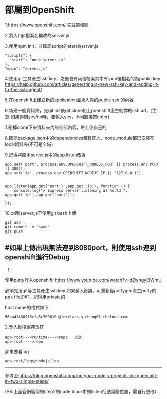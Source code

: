 # 部屬到OpenShift

1.https://www.openshift.com/ 先註冊帳號

2.將入口js檔案名稱改為server.js

3.使用npm init，並確認script的start為server.js
```
"scripts": {
  "start": "node server.js"
},
"main": "server.js"
```
4.使用git工具產生ssh key，之後會有兩個檔案其中有.pub後檔名的為public key
https://help.github.com/articles/generating-a-new-ssh-key-and-adding-it-to-the-ssh-agent/

5.在openshift上建立新的application並填入你的public ssh 的內容

6.新建一個資料夾，先git init後git clone加上poenshift產生給你的ssh url，(注意:如果詢問yes/no時，要輸入yes，不可直接按enter)

7.刪掉clone下來資料夾內的全部內容，貼上你自己的

8.確認package.json中的dependencies都有寫上，node_module都已安裝在local資料夾(不可是全域)

9.記得將原本server.js中的app.listen改為
```
app.set('port', process.env.OPENSHIFT_NODEJS_PORT || process.env.PORT || 3002);
app.set('ip', process.env.OPENSHIFT_NODEJS_IP || "127.0.0.1");


app.listen(app.get('port') ,app.get('ip'), function () {
    console.log("✔ Express server listening at %s:%d ", app.get('ip'),app.get('port'));
   
});
```

10.cd到server.js下使用git bash上傳
```
git add .
git commit -m "save"
git push
```




#如果上傳出現無法連到8080port，則使用ssh連到openshift進行Debug
-----
1.
使用putty登入openshift:
https://www.youtube.com/watch?v=dZwngyEtWmU

必須先用git等工具產生ssh key 
如果登入錯誤，可重新從puttygen產生putty的ppk file即可，記得用private的

host name的格式如下
```
56ea4f4889f5cfa5c700010a@forclass-yicheng01.rhcloud.com
```


2.登入後檔案存放在
```
app-root--->runtime---->repo   以及
app-root---->repo
```
如果要看log
```
app-root/logs/nodejs.log
```


----
參考至:https://blog.openshift.com/run-your-nodejs-projects-on-openshift-in-two-simple-steps/

(PS:上面官網範例的step2的code block中的listen括號寫錯位置，需自行更改)
